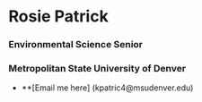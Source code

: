 # Rosie Patrick

### Environmental Science Senior

### Metropolitan State University of Denver 

<ul>
<li> **[Email me here] (kpatric4@msudenver.edu) </li>